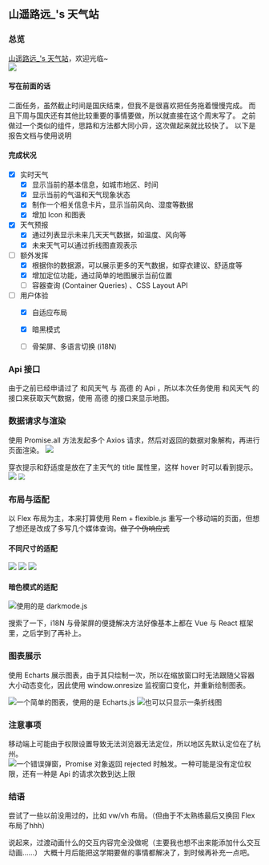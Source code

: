 ## 山遥路远_'s 天气站   

### 总览   

[山遥路远_'s 天气站](https://weather.乐正绫.cn "点击将前往演示站")，欢迎光临~   
![](https://i0.hdslb.com/bfs/album/5df1175d6ee775e1ef8a9c4482ad1ca7295fb99d.png)   

#### 写在前面的话  
  
二面任务，虽然截止时间是国庆结束，但我不是很喜欢把任务拖着慢慢完成。
而且下周与国庆还有其他比较重要的事情要做，所以就直接在这个周末写了。
之前做过一个类似的组件，思路和方法都大同小异，这次做起来就比较快了。
以下是报告文档与使用说明

#### 完成状况
- [x] 实时天气
   - [x] 显示当前的基本信息，如城市地区、时间
   - [x] 显示当前的气温和天气现象状态
   - [x] 制作一个相关信息卡片，显示当前风向、湿度等数据
   - [x] 增加 Icon 和图表
- [x] 天气预报
   - [x] 通过列表显示未来几天天气数据，如温度、风向等
   - [x] 未来天气可以通过折线图直观表示
- [ ] 额外发挥
   - [x] 根据你的数据源，可以展示更多的天气数据，如穿衣建议、舒适度等
   - [x] 增加定位功能，通过简单的地图展示当前位置
   - [ ] 容器查询 (Container Queries) 、CSS Layout API
- [ ] 用户体验
   - [x] 自适应布局
   - [x] 暗黑模式
   - [ ] 骨架屏、多语言切换 (i18N)


### Api 接口

由于之前已经申请过了 和风天气 与 高德 的 Api ，所以本次任务使用 和风天气 的接口来获取天气数据，使用 高德 的接口来显示地图。

### 数据请求与渲染

使用 Promise.all 方法发起多个 Axios 请求，然后对返回的数据对象解构，再进行页面渲染。
![](https://i0.hdslb.com/bfs/album/4d7539eae910012e7ecbc0fc971ec2a69433636b.png)

穿衣提示和舒适度是放在了主天气的 title 属性里，这样 hover 时可以看到提示。
![](https://i0.hdslb.com/bfs/album/94fcca986c836e3411d5591741215a3a9a1fde34.png)
<img src="https://i0.hdslb.com/bfs/album/5d97662ff8c9d5afedfbd89fb3ee053257154e86.png" style="zoom: 80%;" />

### 布局与适配

以 Flex 布局为主，本来打算使用 Rem + flexible.js 重写一个移动端的页面，但想了想还是改成了多写几个媒体查询。~~做了个伪响应式~~

#### 不同尺寸的适配
![](https://i0.hdslb.com/bfs/album/5df1175d6ee775e1ef8a9c4482ad1ca7295fb99d.png)
![](https://i0.hdslb.com/bfs/album/1b98eb22d651ed99e47ce709a713f9b2ff8f5fbc.png)
![](https://i0.hdslb.com/bfs/album/23283438c73db66d30cc3a49c63e377fd1eb1a7a.png)


#### 暗色模式的适配
![使用的是 darkmode.js ](https://i0.hdslb.com/bfs/album/42d314409ec748f2a7f06c2b55bbbf73a334220a.png)

搜索了一下，i18N 与骨架屏的便捷解决方法好像基本上都在 Vue 与 React 框架里，之后学到了再补上。

### 图表展示
使用 Echarts 展示图表，由于其只绘制一次，所以在缩放窗口时无法跟随父容器大小动态变化，因此使用 window.onresize 监视窗口变化，并重新绘制图表。

![一个简单的图表，使用的是 Echarts.js ](https://i0.hdslb.com/bfs/album/2d0608d8648160938105bfe3025f4ef52850c329.png)
![也可以只显示一条折线图](https://i0.hdslb.com/bfs/album/3278b2777e8f0b2805358e3967afd470aed3ab4c.png)

### 注意事项
移动端上可能由于权限设置导致无法浏览器无法定位，所以地区先默认定位在了杭州。
![ 一个错误弹窗，Promise 对象返回 rejected 时触发。一种可能是没有定位权限，还有一种是 Api 的请求次数到达上限](https://i0.hdslb.com/bfs/album/fa3d94b5d372a96b33149e3837e7d127e11838e3.png)

### 结语
尝试了一些以前没用过的，比如 vw/vh 布局。（但由于不太熟练最后又换回 Flex 布局了hhh）

说起来，过渡动画什么的交互内容完全没做呢（主要我也想不出来能添加什么交互动画……）
大概十月后能把这学期要做的事情都解决了，到时候再补充一点吧。